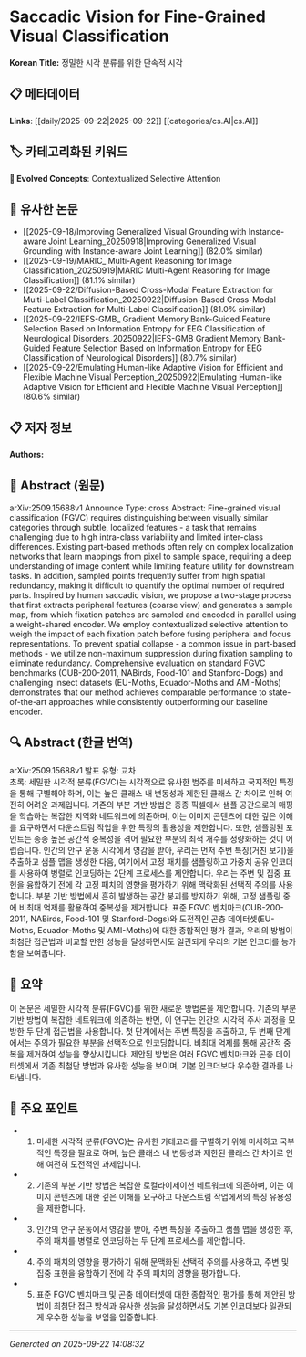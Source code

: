 # Saccadic Vision for Fine-Grained Visual Classification

**Korean Title:** 정밀한 시각 분류를 위한 단속적 시각

## 📋 메타데이터

**Links**: [[daily/2025-09-22|2025-09-22]] [[categories/cs.AI|cs.AI]]

## 🏷️ 카테고리화된 키워드
**🚀 Evolved Concepts**: Contextualized Selective Attention

## 🔗 유사한 논문
- [[2025-09-18/Improving Generalized Visual Grounding with Instance-aware Joint Learning_20250918|Improving Generalized Visual Grounding with Instance-aware Joint Learning]] (82.0% similar)
- [[2025-09-19/MARIC_ Multi-Agent Reasoning for Image Classification_20250919|MARIC Multi-Agent Reasoning for Image Classification]] (81.1% similar)
- [[2025-09-22/Diffusion-Based Cross-Modal Feature Extraction for Multi-Label Classification_20250922|Diffusion-Based Cross-Modal Feature Extraction for Multi-Label Classification]] (81.0% similar)
- [[2025-09-22/IEFS-GMB_ Gradient Memory Bank-Guided Feature Selection Based on Information Entropy for EEG Classification of Neurological Disorders_20250922|IEFS-GMB Gradient Memory Bank-Guided Feature Selection Based on Information Entropy for EEG Classification of Neurological Disorders]] (80.7% similar)
- [[2025-09-22/Emulating Human-like Adaptive Vision for Efficient and Flexible Machine Visual Perception_20250922|Emulating Human-like Adaptive Vision for Efficient and Flexible Machine Visual Perception]] (80.6% similar)

## 📋 저자 정보

**Authors:** 

## 📄 Abstract (원문)

arXiv:2509.15688v1 Announce Type: cross 
Abstract: Fine-grained visual classification (FGVC) requires distinguishing between visually similar categories through subtle, localized features - a task that remains challenging due to high intra-class variability and limited inter-class differences. Existing part-based methods often rely on complex localization networks that learn mappings from pixel to sample space, requiring a deep understanding of image content while limiting feature utility for downstream tasks. In addition, sampled points frequently suffer from high spatial redundancy, making it difficult to quantify the optimal number of required parts. Inspired by human saccadic vision, we propose a two-stage process that first extracts peripheral features (coarse view) and generates a sample map, from which fixation patches are sampled and encoded in parallel using a weight-shared encoder. We employ contextualized selective attention to weigh the impact of each fixation patch before fusing peripheral and focus representations. To prevent spatial collapse - a common issue in part-based methods - we utilize non-maximum suppression during fixation sampling to eliminate redundancy. Comprehensive evaluation on standard FGVC benchmarks (CUB-200-2011, NABirds, Food-101 and Stanford-Dogs) and challenging insect datasets (EU-Moths, Ecuador-Moths and AMI-Moths) demonstrates that our method achieves comparable performance to state-of-the-art approaches while consistently outperforming our baseline encoder.

## 🔍 Abstract (한글 번역)

arXiv:2509.15688v1 발표 유형: 교차  
초록: 세밀한 시각적 분류(FGVC)는 시각적으로 유사한 범주를 미세하고 국지적인 특징을 통해 구별해야 하며, 이는 높은 클래스 내 변동성과 제한된 클래스 간 차이로 인해 여전히 어려운 과제입니다. 기존의 부분 기반 방법은 종종 픽셀에서 샘플 공간으로의 매핑을 학습하는 복잡한 지역화 네트워크에 의존하며, 이는 이미지 콘텐츠에 대한 깊은 이해를 요구하면서 다운스트림 작업을 위한 특징의 활용성을 제한합니다. 또한, 샘플링된 포인트는 종종 높은 공간적 중복성을 겪어 필요한 부분의 최적 개수를 정량화하는 것이 어렵습니다. 인간의 안구 운동 시각에서 영감을 받아, 우리는 먼저 주변 특징(거친 보기)을 추출하고 샘플 맵을 생성한 다음, 여기에서 고정 패치를 샘플링하고 가중치 공유 인코더를 사용하여 병렬로 인코딩하는 2단계 프로세스를 제안합니다. 우리는 주변 및 집중 표현을 융합하기 전에 각 고정 패치의 영향을 평가하기 위해 맥락화된 선택적 주의를 사용합니다. 부분 기반 방법에서 흔히 발생하는 공간 붕괴를 방지하기 위해, 고정 샘플링 중에 비최대 억제를 활용하여 중복성을 제거합니다. 표준 FGVC 벤치마크(CUB-200-2011, NABirds, Food-101 및 Stanford-Dogs)와 도전적인 곤충 데이터셋(EU-Moths, Ecuador-Moths 및 AMI-Moths)에 대한 종합적인 평가 결과, 우리의 방법이 최첨단 접근법과 비교할 만한 성능을 달성하면서도 일관되게 우리의 기본 인코더를 능가함을 보여줍니다.

## 📝 요약

이 논문은 세밀한 시각적 분류(FGVC)를 위한 새로운 방법론을 제안합니다. 기존의 부분 기반 방법이 복잡한 네트워크에 의존하는 반면, 이 연구는 인간의 시각적 주사 과정을 모방한 두 단계 접근법을 사용합니다. 첫 단계에서는 주변 특징을 추출하고, 두 번째 단계에서는 주의가 필요한 부분을 선택적으로 인코딩합니다. 비최대 억제를 통해 공간적 중복을 제거하여 성능을 향상시킵니다. 제안된 방법은 여러 FGVC 벤치마크와 곤충 데이터셋에서 기존 최첨단 방법과 유사한 성능을 보이며, 기본 인코더보다 우수한 결과를 나타냅니다.

## 🎯 주요 포인트

- 1. 미세한 시각적 분류(FGVC)는 유사한 카테고리를 구별하기 위해 미세하고 국부적인 특징을 필요로 하며, 높은 클래스 내 변동성과 제한된 클래스 간 차이로 인해 여전히 도전적인 과제입니다.

- 2. 기존의 부분 기반 방법은 복잡한 로컬라이제이션 네트워크에 의존하며, 이는 이미지 콘텐츠에 대한 깊은 이해를 요구하고 다운스트림 작업에서의 특징 유용성을 제한합니다.

- 3. 인간의 안구 운동에서 영감을 받아, 주변 특징을 추출하고 샘플 맵을 생성한 후, 주의 패치를 병렬로 인코딩하는 두 단계 프로세스를 제안합니다.

- 4. 주의 패치의 영향을 평가하기 위해 문맥화된 선택적 주의를 사용하고, 주변 및 집중 표현을 융합하기 전에 각 주의 패치의 영향을 평가합니다.

- 5. 표준 FGVC 벤치마크 및 곤충 데이터셋에 대한 종합적인 평가를 통해 제안된 방법이 최첨단 접근 방식과 유사한 성능을 달성하면서도 기본 인코더보다 일관되게 우수한 성능을 보임을 입증합니다.

---

*Generated on 2025-09-22 14:08:32*
